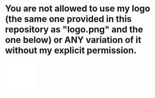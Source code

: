 # You are not allowed to use my logo (the same one provided in this repository as "logo.png" and the one below) or ANY variation of it without my explicit permission.

<img align="center" src="logo.png" width="96"></img>
